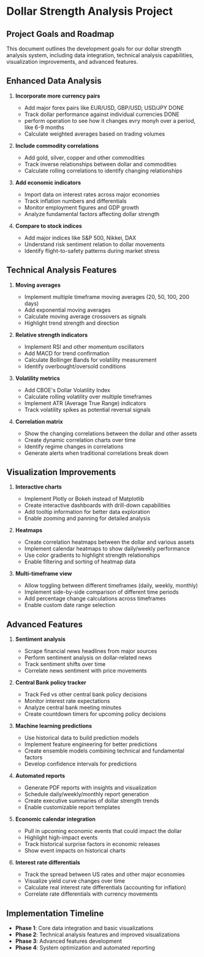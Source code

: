 # Dollar Strength Analysis Project

## Project Goals and Roadmap

This document outlines the development goals for our dollar strength analysis system, including data integration, technical analysis capabilities, visualization improvements, and advanced features.

## Enhanced Data Analysis

1. **Incorporate more currency pairs**
   - Add major forex pairs like EUR/USD, GBP/USD, USD/JPY DONE
   - Track dollar performance against individual currencies DONE
   - perform operation to see how it changes evry monyh over a period, like 6-9 months
   - Calculate weighted averages based on trading volumes

2. **Include commodity correlations**
   - Add gold, silver, copper and other commodities
   - Track inverse relationships between dollar and commodities
   - Calculate rolling correlations to identify changing relationships

3. **Add economic indicators**
   - Import data on interest rates across major economies
   - Track inflation numbers and differentials
   - Monitor employment figures and GDP growth
   - Analyze fundamental factors affecting dollar strength

4. **Compare to stock indices**
   - Add major indices like S&P 500, Nikkei, DAX
   - Understand risk sentiment relation to dollar movements
   - Identify flight-to-safety patterns during market stress

## Technical Analysis Features

1. **Moving averages**
   - Implement multiple timeframe moving averages (20, 50, 100, 200 days)
   - Add exponential moving averages
   - Calculate moving average crossovers as signals
   - Highlight trend strength and direction

2. **Relative strength indicators**
   - Implement RSI and other momentum oscillators
   - Add MACD for trend confirmation
   - Calculate Bollinger Bands for volatility measurement
   - Identify overbought/oversold conditions

3. **Volatility metrics**
   - Add CBOE's Dollar Volatility Index
   - Calculate rolling volatility over multiple timeframes
   - Implement ATR (Average True Range) indicators
   - Track volatility spikes as potential reversal signals

4. **Correlation matrix**
   - Show the changing correlations between the dollar and other assets
   - Create dynamic correlation charts over time
   - Identify regime changes in correlations
   - Generate alerts when traditional correlations break down

## Visualization Improvements

1. **Interactive charts**
   - Implement Plotly or Bokeh instead of Matplotlib
   - Create interactive dashboards with drill-down capabilities
   - Add tooltip information for better data exploration
   - Enable zooming and panning for detailed analysis

2. **Heatmaps**
   - Create correlation heatmaps between the dollar and various assets
   - Implement calendar heatmaps to show daily/weekly performance
   - Use color gradients to highlight strength relationships
   - Enable filtering and sorting of heatmap data

3. **Multi-timeframe view**
   - Allow toggling between different timeframes (daily, weekly, monthly)
   - Implement side-by-side comparison of different time periods
   - Add percentage change calculations across timeframes
   - Enable custom date range selection

## Advanced Features

1. **Sentiment analysis**
   - Scrape financial news headlines from major sources
   - Perform sentiment analysis on dollar-related news
   - Track sentiment shifts over time
   - Correlate news sentiment with price movements

2. **Central Bank policy tracker**
   - Track Fed vs other central bank policy decisions
   - Monitor interest rate expectations
   - Analyze central bank meeting minutes
   - Create countdown timers for upcoming policy decisions

3. **Machine learning predictions**
   - Use historical data to build prediction models
   - Implement feature engineering for better predictions
   - Create ensemble models combining technical and fundamental factors
   - Develop confidence intervals for predictions

4. **Automated reports**
   - Generate PDF reports with insights and visualization
   - Schedule daily/weekly/monthly report generation
   - Create executive summaries of dollar strength trends
   - Enable customizable report templates

5. **Economic calendar integration**
   - Pull in upcoming economic events that could impact the dollar
   - Highlight high-impact events
   - Track historical surprise factors in economic releases
   - Show event impacts on historical charts

6. **Interest rate differentials**
   - Track the spread between US rates and other major economies
   - Visualize yield curve changes over time
   - Calculate real interest rate differentials (accounting for inflation)
   - Correlate rate differentials with currency movements

## Implementation Timeline

- **Phase 1**: Core data integration and basic visualizations
- **Phase 2**: Technical analysis features and improved visualizations
- **Phase 3**: Advanced features development
- **Phase 4**: System optimization and automated reporting